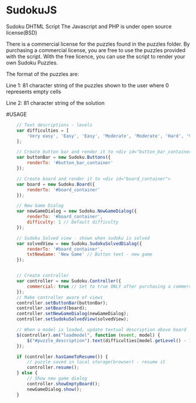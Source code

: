 # SudokuJS

Sudoku DHTML Script
The Javascript and PHP is under open source license(BSD)

There is a commercial license for the puzzles found in the puzzles folder. By purchasing a commercial license, you are free to use the puzzles provided with the script. With the free licence, you can use the script to render your own Sudoku Puzzles.

The format of the puzzles are:

Line 1: 81 character string of the puzzles shown to the user where 0 represents empty cells

Line 2: 81 character string of the solution

#USAGE
```javascript
    // Text descriptions - levels
    var difficulties = [
        'Very easy', 'Easy', 'Easy', 'Moderate', 'Moderate', 'Hard', 'Very Hard', 'Extreme'
    ];

    // Create button bar and render it to <div id="button_bar_container">
    var buttonBar = new Sudoku.Buttons({
        renderTo: '#button_bar_container'
    });

    // Create board and render it to <div id="board_container">
    var board = new Sudoku.Board({
        renderTo: '#board_container'
    });

    // New Game Dialog
    var newGameDialog = new Sudoku.NewGameDialog({
        renderTo: '#board_container',
        difficulty: 1 // Default difficulty
    });

    // Sudoku Solved view - shown when sudoku is solved
    var solvedView = new Sudoku.SudokuSolvedDialog({
        renderTo: '#board_container',
        txtNewGame: 'New Game' // Button text - new game
    });


    // Create controller
    var controller = new Sudoku.Controller({
        commercial: true // Set to true ONLY after purchasing a commercial license
    });
    // Make controller aware of views
    controller.setButtonBar(buttonBar);
    controller.setBoard(board);
    controller.setNewGameDialog(newGameDialog);
    controller.setSudokuSolvedView(solvedView);

    // When a model is loaded, update textual description above board
    $(controller).on("loadmodel", function (event, model) {
        $("#puzzle_description").text(difficulties[model.getLevel() - 1]);
    });

    if (controller.hasGameToResume()) {
        // puzzle saved in local storage(browser) - resume it
        controller.resume();
    } else {
        // Show new game dialog
        controller.showEmptyBoard();
        newGameDialog.show();
    }
```